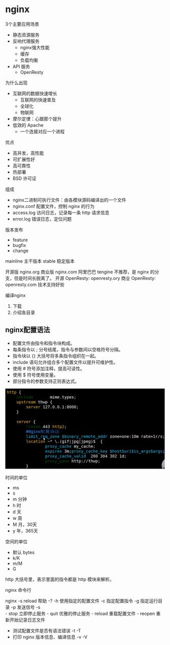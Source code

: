 # nginx

3个主要应用场景
- 静态资源服务  
- 反响代理服务
    - nginx强大性能
    - 缓存
    - 负载均衡
- API 服务
    - OpenResty

为什么出现
- 互联网的数据快速增长
    - 互联网的快速普及
    - 全球化
    - 物联网
- 摩尔定律：心跟那个提升
- 低效的 Apache
    - 一个连接对应一个进程

优点
- 高并发，高性能
- 可扩展性好
- 高可靠性
- 热部署
- BSD 许可证

组成
- nginx二进制可执行文件：由各模块源码编译出的一个文件
- nginx.conf 配置文件，控制 nginx 的行为
- access.log 访问日志，记录每一条 http 请求信息
- error.log 错误日志，定位问题

版本发布
- feature
- bugfix
- change

mainline 主干版本
stable 稳定版本

开源版 nginx.org
商业版 nginx.com
阿里巴巴 tengine 不推荐，是 nginx 的分支，但是时间长脱离了。
开源 OpenResty: openresty.ory
商业 OpenResty: openresty.com  技术支持好些

编译nginx
1. 下载
2. 介绍各目录

## nginx配置语法

- 配置文件由指令和指令块构成。
- 每条指令以 ; 分号结尾，指令与参数间以空格符号分隔。
- 指令块以 {} 大括号将多条指令组织在一起。
- include 语句允许组合多个配置文件以提升可维护性。
- 使用 # 符号添加注释，提高可读性。
- 使用 $ 符号使用变量。
- 部分指令的参数支持正则表达式。

![](./imgs/2019-12-26-22-38-15.png)

时间的单位
- ms
- s 
- m 分钟
- h 时
- d 天
- w 周
- M 月，30天
- y 年，365天

空间的单位
- 默认 bytes
- k/K
- m/M
- G

http 大括号里，表示里面的指令都是 http 模块来解析。

nginx 命令行

nginx -s reload
帮助 -? -h
使用指定的配置文件 -c
指定配置指令 -g
指定运行目录 -p
发送信号 -s   
    - stop 立即停止服务
    - quit 优雅的停止服务
    - reload 重载配置文件
    - reopen 重新开始记录日志文件
- 测试配置文件是否有语法错误 -t -T
- 打印 nginx 版本信息、编译信息 -v -V